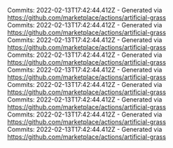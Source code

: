 Commits: 2022-02-13T17:42:44.412Z - Generated via https://github.com/marketplace/actions/artificial-grass
<br>
Commits: 2022-02-13T17:42:44.412Z - Generated via https://github.com/marketplace/actions/artificial-grass
<br>
Commits: 2022-02-13T17:42:44.412Z - Generated via https://github.com/marketplace/actions/artificial-grass
<br>
Commits: 2022-02-13T17:42:44.412Z - Generated via https://github.com/marketplace/actions/artificial-grass
<br>
Commits: 2022-02-13T17:42:44.412Z - Generated via https://github.com/marketplace/actions/artificial-grass
<br>
Commits: 2022-02-13T17:42:44.412Z - Generated via https://github.com/marketplace/actions/artificial-grass
<br>
Commits: 2022-02-13T17:42:44.412Z - Generated via https://github.com/marketplace/actions/artificial-grass
<br>
Commits: 2022-02-13T17:42:44.412Z - Generated via https://github.com/marketplace/actions/artificial-grass
<br>
Commits: 2022-02-13T17:42:44.412Z - Generated via https://github.com/marketplace/actions/artificial-grass
<br>
